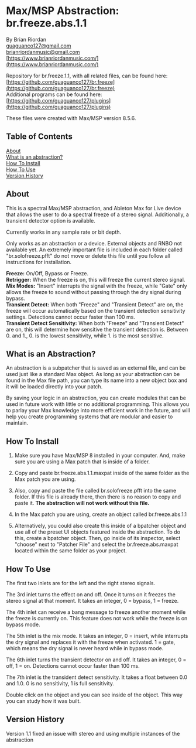 # Max/MSP Abstraction: br.freeze.abs.1.1  
   
By Brian Riordan  
[guaguanco127@gmail.com](mailto:guaguanco127@gmail.com)  
[brianriordanmusic@gmail.com](mailto:brianriordanmusic@gmail.com)  
[https://www.brianriordanmusic.com/](https://www.brianriordanmusic.com/) 
  
Repository for br.freeze.1.1, with all related files, can be found here: [https://github.com/guaguanco127/br.freeze](https://github.com/guaguanco127/br.freeze)  
Additional programs can be found here: [https://github.com/guaguanco127/plugins](https://github.com/guaguanco127/plugins)

These files were created with Max/MSP version 8.5.6. 

## Table of Contents 

[About](#About)   
[What is an abstraction?](#Abstraction)  
[How To Install](#Install)  
[How To Use](#Use)  
[Version History](#Version) 

 

## <a name="About"></a>About

This is a spectral Max/MSP abstraction, and Ableton Max for Live device that allows the user to do a spectral freeze of a stereo signal. Additionally, a transient detector option is available. 

Currently works in any sample rate or bit depth.

Only works as an abstraction or a device. External objects and RNBO not available yet. An extremely important file is included in each folder called "br.solofreeze.pfft" do not move or delete this file until you follow all instructions for installation. 
  
**Freeze:** On/Off, Bypass or Freeze.  
**Retrigger:** When the freeze is on, this will freeze the current stereo signal.      
**Mix Modes:** "Insert" interrupts the signal with the freeze, while "Gate" only allows the freeze to sound without passing through the dry signal during bypass.    
**Transient Detect:** When both "Freeze" and "Transient Detect" are on, the freeze will occur automatically based on the transient detection sensitivity settings. Detections cannot occur faster than 100 ms.   
**Transient Detect Sensitivity:** When both "Freeze" and "Transient Detect" are on, this will determine how sensitive the transient detection is. Between 0. and 1., 0. is the lowest sensitivity, while 1. is the most sensitive. 

## <a name="Abstraction"></a>What is an Abstraction?

An abstraction is a subpatcher that is saved as an external file, and can be used just like a standard Max object. As long as your abstraction can be found in the Max file path, you can type its name into a new object box and it will be loaded directly into your patch.  

By saving your logic in an abstraction, you can create modules that can be used in future work with little or no additional programming. This allows you to parlay your Max knowledge into more efficient work in the future, and will help you create programming systems that are modular and easier to maintain.

## <a name="Install"></a>How To Install

1. Make sure you have Max/MSP 8 installed in your computer. And, make sure you are using a Max patch that is inside of a folder.  

2. Copy and paste br.freeze.abs.1.1.maxpat inside of the same folder as the Max patch you are using. 

3. Also, copy and paste the file called br.solofreeze.pfft into the same folder. If this file is already there, then there is no reason to copy and paste it. **The abstraction will not work without this file.**     

4. In the Max patch you are using, create an object called br.freeze.abs.1.1 

5. Alternatively, you could also create this inside of a bpatcher object and use all of the preset UI objects featured inside the abstraction. To do this, create a bpatcher object. Then, go inside of its inspector, select "choose" next to "Patcher File" and select the br.freeze.abs.maxpat located within the same folder as your project. 


## <a name="Use"></a>How To Use

The first two inlets are for the left and the right stereo signals. 

The 3rd inlet turns the effect on and off. Once it turns on it freezes the stereo signal at that moment. It takes an integer, 0 = bypass, 1 = freeze. 

The 4th inlet can receive a bang message to freeze another moment while the freeze is currently on. This feature does not work while the freeze is on bypass mode. 

The 5th inlet is the mix mode. It takes an integer, 0 = insert, while interrupts the dry signal and replaces it with the freeze when activated. 1 = gate, which means the dry signal is never heard while in bypass mode. 

The 6th inlet turns the transient detector on and off. It takes an integer, 0 = off, 1 = on. Detections cannot occur faster than 100 ms. 

The 7th inlet is the transident detect sensitivity. It takes a float between 0.0 and 1.0. 0 is no sensitivity, 1 is full sensitivity. 

Double click on the object and you can see inside of the object. This way you can study how it was built.

## <a name="Version"></a>Version History  

Version 1.1 fixed an issue with stereo and using multiple instances of the abstraction  

    



 





